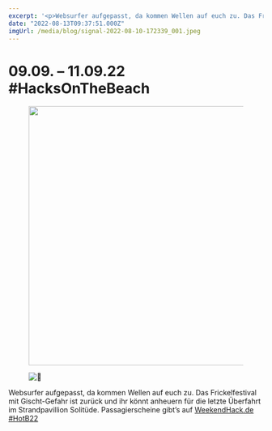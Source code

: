 ```yaml
---
excerpt: '<p>Websurfer aufgepasst, da kommen Wellen auf euch zu. Das Frickelfestival mit Gischt-Gefahr ist zurück und ihr könnt anheuern für die letzte Überfahrt im Strandpavillion Solitüde. Passagierscheine gibt’s auf WeekendHack.de #HotB22</p>'
date: "2022-08-13T09:37:51.000Z"
imgUrl: /media/blog/signal-2022-08-10-172339_001.jpeg
---
```

# 09.09. &#8211; 11.09.22  #HacksOnTheBeach


<figure class="wp-block-image size-large"><img decoding="async" loading="lazy" width="1024" height="512" src="/media/blog/uploads/signal-2022-08-10-172339_001-1024x512.jpeg" alt="" class="wp-image-1622" srcset="https://chaostreff-flensburg.de/wp-content/uploads/2022/08/signal-2022-08-10-172339_001-1024x512.jpeg 1024w, https://chaostreff-flensburg.de/wp-content/uploads/2022/08/signal-2022-08-10-172339_001-300x150.jpeg 300w, https://chaostreff-flensburg.de/wp-content/uploads/2022/08/signal-2022-08-10-172339_001-768x384.jpeg 768w, https://chaostreff-flensburg.de/wp-content/uploads/2022/08/signal-2022-08-10-172339_001-1536x768.jpeg 1536w, https://chaostreff-flensburg.de/wp-content/uploads/2022/08/signal-2022-08-10-172339_001-1000x500.jpeg 1000w, https://chaostreff-flensburg.de/wp-content/uploads/2022/08/signal-2022-08-10-172339_001.jpeg 2048w" sizes="(max-width: 1024px) 100vw, 1024px" /></figure>


<div class="wp-block-image">
<figure class="aligncenter"><img decoding="async" src="/media/blog/uploads/1f30a.png" alt="🌊"/></figure></div>


<p>Websurfer aufgepasst, da kommen Wellen auf euch zu. Das Frickelfestival mit Gischt-Gefahr ist zurück und ihr könnt anheuern für die letzte Überfahrt im Strandpavillion Solitüde. Passagierscheine gibt’s auf <a rel="noreferrer noopener" href="https://t.co/izw91Afg1t" target="_blank">WeekendHack.de</a> <a rel="noreferrer noopener" href="https://twitter.com/search?q=%23HotB22" target="_blank">#HotB22</a></p>

